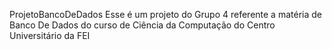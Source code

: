 ProjetoBancoDeDados
Esse é um projeto do Grupo 4 referente a matéria de Banco De Dados do curso de Ciência da Computação do Centro Universitário da FEI
